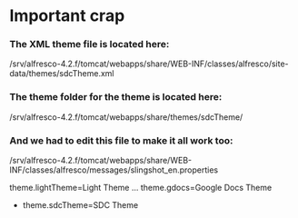 # Important crap


### The XML theme file is located here:

/srv/alfresco-4.2.f/tomcat/webapps/share/WEB-INF/classes/alfresco/site-data/themes/sdcTheme.xml


### The theme folder for the theme is located here:

/srv/alfresco-4.2.f/tomcat/webapps/share/themes/sdcTheme/


### And we had to edit this file to make it all work too:

/srv/alfresco-4.2.f/tomcat/webapps/share/WEB-INF/classes/alfresco/messages/slingshot_en.properties

theme.lightTheme=Light Theme
...
theme.gdocs=Google Docs Theme
+ theme.sdcTheme=SDC Theme
